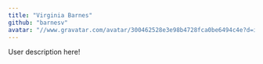 ```yaml
---
title: "Virginia Barnes"
github: "barnesv"
avatar: "//www.gravatar.com/avatar/300462528e3e98b4728fca0be6494c4e?d=identicon"
---
```


User description here!
